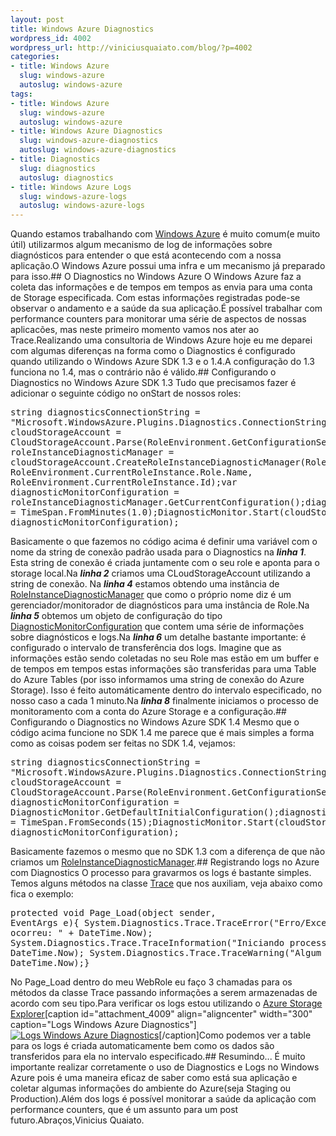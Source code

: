 ```yaml
--- 
layout: post
title: Windows Azure Diagnostics
wordpress_id: 4002
wordpress_url: http://viniciusquaiato.com/blog/?p=4002
categories: 
- title: Windows Azure
  slug: windows-azure
  autoslug: windows-azure
tags: 
- title: Windows Azure
  slug: windows-azure
  autoslug: windows-azure
- title: Windows Azure Diagnostics
  slug: windows-azure-diagnostics
  autoslug: windows-azure-diagnostics
- title: Diagnostics
  slug: diagnostics
  autoslug: diagnostics
- title: Windows Azure Logs
  slug: windows-azure-logs
  autoslug: windows-azure-logs
---
```

Quando estamos trabalhando com [Windows Azure](http://viniciusquaiato.com/blog/category/windows-azure/) é muito comum(e muito útil) utilizarmos algum mecanismo de log de informações sobre diagnósticos para entender o que está acontecendo com a nossa aplicação.O Windows Azure possui uma infra e um mecanismo já preparado para isso.## O Diagnostics no Windows Azure
O Windows Azure faz a coleta das informações e de tempos em tempos as envia para uma conta de Storage especificada. Com estas informações registradas pode-se observar o andamento e a saúde da sua aplicação.É possível trabalhar com performance counters para monitorar uma série de aspectos de nossas aplicacões, mas neste primeiro momento vamos nos ater ao Trace.Realizando uma consultoria de Windows Azure hoje eu me deparei com algumas diferenças na forma como o Diagnostics é configurado quando utilizando o Windows Azure SDK 1.3 e o 1.4.A configuração do 1.3 funciona no 1.4, mas o contrário não é válido.## Configurando o Diagnostics no Windows Azure SDK 1.3
Tudo que precisamos fazer é adicionar o seguinte código no onStart de nossos roles:<pre lang="csharp" line="1">string diagnosticsConnectionString = "Microsoft.WindowsAzure.Plugins.Diagnostics.ConnectionString";var cloudStorageAccount = CloudStorageAccount.Parse(RoleEnvironment.GetConfigurationSettingValue(diagnosticsConnectionString));var roleInstanceDiagnosticManager = cloudStorageAccount.CreateRoleInstanceDiagnosticManager(RoleEnvironment.DeploymentId, RoleEnvironment.CurrentRoleInstance.Role.Name, RoleEnvironment.CurrentRoleInstance.Id);var diagnosticMonitorConfiguration = roleInstanceDiagnosticManager.GetCurrentConfiguration();diagnosticMonitorConfiguration.Logs.ScheduledTransferPeriod = TimeSpan.FromMinutes(1.0);DiagnosticMonitor.Start(cloudStorageAccount, diagnosticMonitorConfiguration);</pre>Basicamente o que fazemos no código acima é definir uma variável com o nome da string de conexão padrão usada para o Diagnostics na **_linha 1_**. Esta string de conexão é criada juntamente com o seu role e aponta para o storage local.Na **_linha 2_** criamos uma CLoudStorageAccount utilizando a string de conexão. Na **_linha 4_** estamos obtendo uma instância de [RoleInstanceDiagnosticManager](http://msdn.microsoft.com/en-us/library/microsoft.windowsazure.diagnostics.management.roleinstancediagnosticmanager.aspx) que como o próprio nome diz é um gerenciador/monitorador de diagnósticos para uma instância de Role.Na **_linha 5_** obtemos um objeto de configuração do tipo [DiagnosticMonitorConfiguration](http://msdn.microsoft.com/en-us/library/ee773149.aspx) que contem uma série de informações sobre diagnósticos e logs.Na **_linha 6_** um detalhe bastante importante: é configurado o intervalo de transferência dos logs. Imagine que as informações estão sendo coletadas no seu Role mas estão em um buffer e de tempos em tempos estas informações são transferidas para uma Table do Azure Tables (por isso informamos uma string de conexão do Azure Storage). Isso é feito automáticamente dentro do intervalo especificado, no nosso caso a cada 1 minuto.Na **_linha 8_** finalmente iniciamos o processo de monitoramento com a conta do Azure Storage e a configuração.## Configurando o Diagnostics no Windows Azure SDK 1.4
Mesmo que o código acima funcione no SDK 1.4 me parece que é mais simples a forma como as coisas podem ser feitas no SDK 1.4, vejamos:<pre lang="csharp" line="1">string diagnosticsConnectionString = "Microsoft.WindowsAzure.Plugins.Diagnostics.ConnectionString";var cloudStorageAccount = CloudStorageAccount.Parse(RoleEnvironment.GetConfigurationSettingValue(diagnosticsConnectionString));var diagnosticMonitorConfiguration = DiagnosticMonitor.GetDefaultInitialConfiguration();diagnosticMonitorConfiguration.Logs.ScheduledTransferPeriod = TimeSpan.FromSeconds(15);DiagnosticMonitor.Start(cloudStorageAccount, diagnosticMonitorConfiguration);</pre>Basicamente fazemos o mesmo que no SDK 1.3 com a diferença de que não criamos um [RoleInstanceDiagnosticManager](http://msdn.microsoft.com/en-us/library/microsoft.windowsazure.diagnostics.management.roleinstancediagnosticmanager.aspx).## Registrando logs no Azure com Diagnostics
O processo para gravarmos os logs é bastante simples. Temos alguns métodos na classe [Trace](http://msdn.microsoft.com/pt-br/library/system.diagnostics.trace.aspx) que nos auxiliam, veja abaixo como fica o exemplo:<pre lang="csharp">protected void Page_Load(object sender, EventArgs e){    System.Diagnostics.Trace.TraceError("Erro/Exception ocorreu: " + DateTime.Now);    System.Diagnostics.Trace.TraceInformation("Iniciando processamento: " + DateTime.Now);    System.Diagnostics.Trace.TraceWarning("Algum aviso: " + DateTime.Now);}</pre>No Page_Load dentro do meu WebRole eu faço 3 chamadas para os métodos da classe Trace passando informações a serem armazenadas de acordo com seu tipo.Para verificar os logs estou utilizando o [Azure Storage Explorer](http://viniciusquaiato.com/blog/azure-storage-explorer-e-cerebrata-cloud-storage-studio/)[caption id="attachment_4009" align="aligncenter" width="300" caption="Logs Windows Azure Diagnostics"][![Logs Windows Azure Diagnostics](http://viniciusquaiato.com/blog/wp-content/uploads/2011/08/Log-Windows-Azure-Diagnostics-300x177.png "Logs Windows Azure Diagnostics")](http://viniciusquaiato.com/blog/wp-content/uploads/2011/08/Log-Windows-Azure-Diagnostics.png)[/caption]Como podemos ver a table para os logs é criada automaticamente bem como os dados são transferidos para ela no intervalo especificado.## Resumindo...
É muito importante realizar corretamente o uso de Diagnostics e Logs no Windows Azure pois é uma maneira eficaz de saber como está sua aplicação e coletar algumas informações do ambiente do Azure(seja Staging ou Production).Além dos logs é possível monitorar a saúde da aplicação com performance counters, que é um assunto para um post futuro.Abraços,Vinicius Quaiato.
